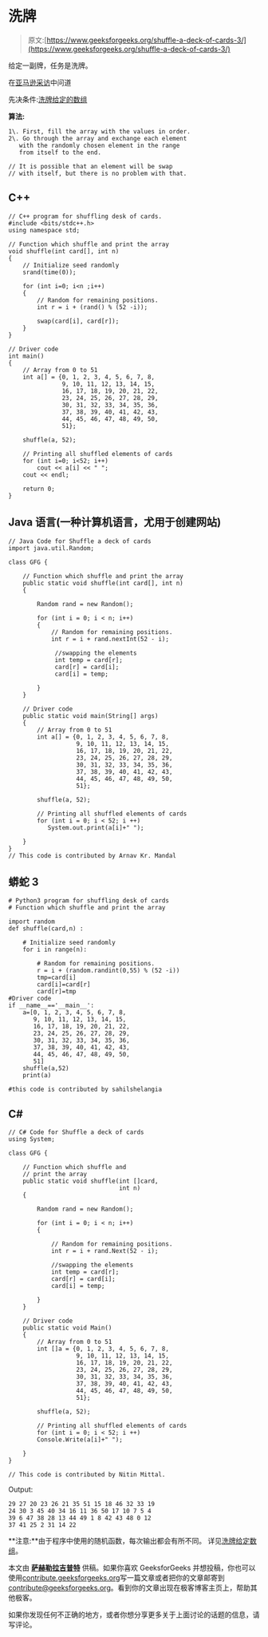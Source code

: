 # 洗牌

> 原文:[https://www.geeksforgeeks.org/shuffle-a-deck-of-cards-3/](https://www.geeksforgeeks.org/shuffle-a-deck-of-cards-3/)

给定一副牌，任务是洗牌。

在[亚马逊采访](https://www.geeksforgeeks.org/amazon-interview-experience-set-145-campus/)中问道

先决条件:[洗牌给定的数组](https://www.geeksforgeeks.org/shuffle-a-given-array/)

**算法:**

```
1\. First, fill the array with the values in order.
2\. Go through the array and exchange each element 
   with the randomly chosen element in the range 
   from itself to the end.

// It is possible that an element will be swap
// with itself, but there is no problem with that. 

```

## C++

```
// C++ program for shuffling desk of cards.
#include <bits/stdc++.h>
using namespace std;

// Function which shuffle and print the array
void shuffle(int card[], int n)
{
    // Initialize seed randomly
    srand(time(0));

    for (int i=0; i<n ;i++)
    {
        // Random for remaining positions.
        int r = i + (rand() % (52 -i));

        swap(card[i], card[r]);
    }
}

// Driver code
int main()
{
    // Array from 0 to 51
    int a[] = {0, 1, 2, 3, 4, 5, 6, 7, 8,
               9, 10, 11, 12, 13, 14, 15,
               16, 17, 18, 19, 20, 21, 22,
               23, 24, 25, 26, 27, 28, 29,
               30, 31, 32, 33, 34, 35, 36,
               37, 38, 39, 40, 41, 42, 43,
               44, 45, 46, 47, 48, 49, 50,
               51};

    shuffle(a, 52);

    // Printing all shuffled elements of cards
    for (int i=0; i<52; i++)
        cout << a[i] << " ";
    cout << endl;

    return 0;
}
```

## Java 语言(一种计算机语言，尤用于创建网站)

```
// Java Code for Shuffle a deck of cards
import java.util.Random;

class GFG {

    // Function which shuffle and print the array
    public static void shuffle(int card[], int n)
    {

        Random rand = new Random();

        for (int i = 0; i < n; i++)
        {
            // Random for remaining positions.
            int r = i + rand.nextInt(52 - i);

             //swapping the elements
             int temp = card[r];
             card[r] = card[i];
             card[i] = temp;

        }
    }

    // Driver code
    public static void main(String[] args) 
    {
        // Array from 0 to 51
        int a[] = {0, 1, 2, 3, 4, 5, 6, 7, 8,
                   9, 10, 11, 12, 13, 14, 15,
                   16, 17, 18, 19, 20, 21, 22,
                   23, 24, 25, 26, 27, 28, 29,
                   30, 31, 32, 33, 34, 35, 36,
                   37, 38, 39, 40, 41, 42, 43,
                   44, 45, 46, 47, 48, 49, 50, 
                   51};

        shuffle(a, 52);

        // Printing all shuffled elements of cards
        for (int i = 0; i < 52; i ++)
           System.out.print(a[i]+" ");

    }
}
// This code is contributed by Arnav Kr. Mandal
```

## 蟒蛇 3

```
# Python3 program for shuffling desk of cards
# Function which shuffle and print the array 

import random
def shuffle(card,n) :

    # Initialize seed randomly
    for i in range(n):

        # Random for remaining positions.
        r = i + (random.randint(0,55) % (52 -i))
        tmp=card[i]
        card[i]=card[r]
        card[r]=tmp
#Driver code
if __name__=='__main__':
    a=[0, 1, 2, 3, 4, 5, 6, 7, 8,
       9, 10, 11, 12, 13, 14, 15,
       16, 17, 18, 19, 20, 21, 22, 
       23, 24, 25, 26, 27, 28, 29,
       30, 31, 32, 33, 34, 35, 36,
       37, 38, 39, 40, 41, 42, 43, 
       44, 45, 46, 47, 48, 49, 50,
       51]
    shuffle(a,52)
    print(a)

#this code is contributed by sahilshelangia
```

## C#

```
// C# Code for Shuffle a deck of cards
using System;

class GFG {

    // Function which shuffle and 
    // print the array
    public static void shuffle(int []card, 
                               int n)
    {

        Random rand = new Random();

        for (int i = 0; i < n; i++)
        {

            // Random for remaining positions.
            int r = i + rand.Next(52 - i);

            //swapping the elements
            int temp = card[r];
            card[r] = card[i];
            card[i] = temp;

        }
    }

    // Driver code
    public static void Main() 
    {
        // Array from 0 to 51
        int []a = {0, 1, 2, 3, 4, 5, 6, 7, 8,
                   9, 10, 11, 12, 13, 14, 15,
                   16, 17, 18, 19, 20, 21, 22,
                   23, 24, 25, 26, 27, 28, 29,
                   30, 31, 32, 33, 34, 35, 36,
                   37, 38, 39, 40, 41, 42, 43,
                   44, 45, 46, 47, 48, 49, 50, 
                   51};

        shuffle(a, 52);

        // Printing all shuffled elements of cards
        for (int i = 0; i < 52; i ++)
        Console.Write(a[i]+" ");

    }
}

// This code is contributed by Nitin Mittal.
```

Output:

```
29 27 20 23 26 21 35 51 15 18 46 32 33 19 
24 30 3 45 40 34 16 11 36 50 17 10 7 5 4 
39 6 47 38 28 13 44 49 1 8 42 43 48 0 12 
37 41 25 2 31 14 22

```

**注意:**由于程序中使用的随机函数，每次输出都会有所不同。
详见[洗牌给定数组](https://www.geeksforgeeks.org/shuffle-a-given-array/)。

本文由 **[萨赫勒拉吉普特](https://www.linkedin.com/in/sahil-rajput-3ba2b3134/)** 供稿。如果你喜欢 GeeksforGeeks 并想投稿，你也可以使用[contribute.geeksforgeeks.org](http://www.contribute.geeksforgeeks.org)写一篇文章或者把你的文章邮寄到 contribute@geeksforgeeks.org。看到你的文章出现在极客博客主页上，帮助其他极客。

如果你发现任何不正确的地方，或者你想分享更多关于上面讨论的话题的信息，请写评论。